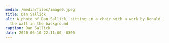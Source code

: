 ```yaml
---
media: /media/files/image0.jpeg
title: Dan Sallick
alt: A photo of Dan Sallick, sitting in a chair with a work by Donald Judd on
  the wall in the background
caption: Dan Sallick
date: 2020-06-10 22:11:00 -0500
---
```

